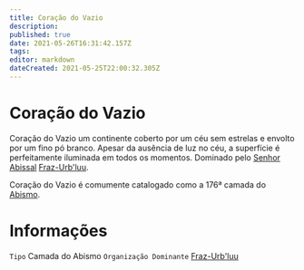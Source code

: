 ```yaml
---
title: Coração do Vazio
description: 
published: true
date: 2021-05-26T16:31:42.157Z
tags: 
editor: markdown
dateCreated: 2021-05-25T22:00:32.305Z
---
```


# Coração do Vazio
Coração do Vazio um continente coberto por um céu sem estrelas e envolto por um fino pó branco. Apesar da ausência de luz no céu, a superfície é perfeitamente iluminada em todos os momentos. Dominado pelo [Senhor Abissal](rankings-e-titulos/magico/lorde-abissal) [Fraz-Urb'luu](/individuos/fraz-urbluu).

Coração do Vazio é comumente catalogado como a 176ª camada do [Abismo](/lugares/abismo).

# Informações
`Tipo` Camada do Abismo
`Organização Dominante` [Fraz-Urb'luu](/individuos/fraz-urbluu)